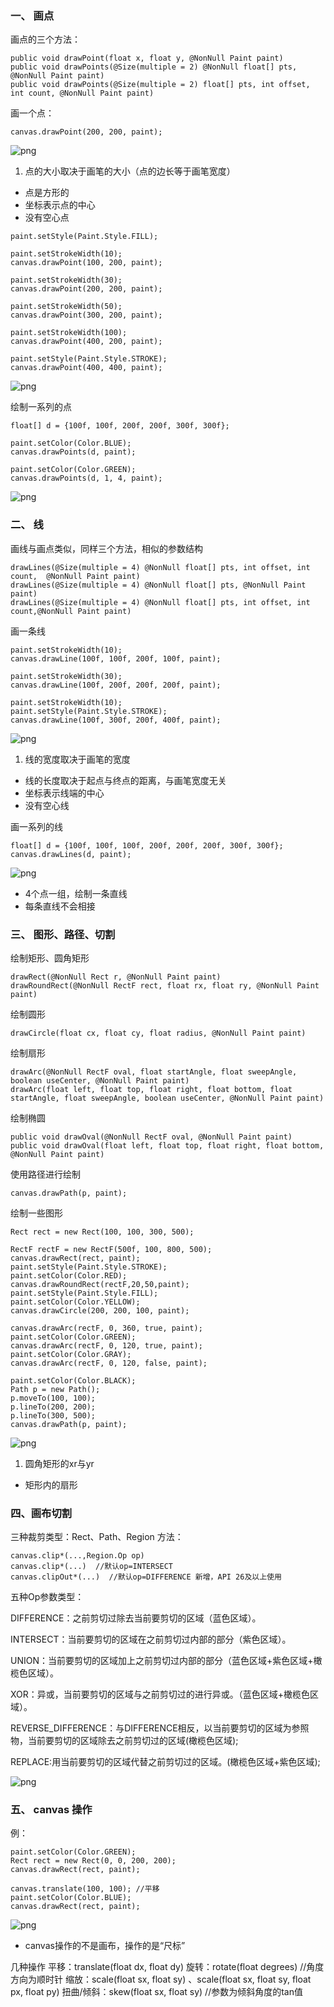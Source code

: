 ### 一、 画点

画点的三个方法：
```
public void drawPoint(float x, float y, @NonNull Paint paint)  
public void drawPoints(@Size(multiple = 2) @NonNull float[] pts, @NonNull Paint paint) 
public void drawPoints(@Size(multiple = 2) float[] pts, int offset, int count, @NonNull Paint paint)  
```

画一个点：
```
canvas.drawPoint(200, 200, paint);
```
![png](单点.png)

1. 点的大小取决于画笔的大小（点的边长等于画笔宽度）
* 点是方形的
* 坐标表示点的中心
* 没有空心点
```
paint.setStyle(Paint.Style.FILL);

paint.setStrokeWidth(10);
canvas.drawPoint(100, 200, paint);

paint.setStrokeWidth(30);
canvas.drawPoint(200, 200, paint);

paint.setStrokeWidth(50);
canvas.drawPoint(300, 200, paint);

paint.setStrokeWidth(100);
canvas.drawPoint(400, 200, paint);

paint.setStyle(Paint.Style.STROKE);
canvas.drawPoint(400, 400, paint);
```
![png](点_逐渐变大.png)

绘制一系列的点
```
float[] d = {100f, 100f, 200f, 200f, 300f, 300f};
        
paint.setColor(Color.BLUE);
canvas.drawPoints(d, paint);

paint.setColor(Color.GREEN);
canvas.drawPoints(d, 1, 4, paint);
```
![png](一系列的点.png)

### 二、 线
画线与画点类似，同样三个方法，相似的参数结构
```
drawLines(@Size(multiple = 4) @NonNull float[] pts, int offset, int count,  @NonNull Paint paint)  
drawLines(@Size(multiple = 4) @NonNull float[] pts, @NonNull Paint paint)  
drawLines(@Size(multiple = 4) @NonNull float[] pts, int offset, int count,@NonNull Paint paint) 
```

画一条线
```
paint.setStrokeWidth(10);
canvas.drawLine(100f, 100f, 200f, 100f, paint);

paint.setStrokeWidth(30);
canvas.drawLine(100f, 200f, 200f, 200f, paint);

paint.setStrokeWidth(10);
paint.setStyle(Paint.Style.STROKE);
canvas.drawLine(100f, 300f, 200f, 400f, paint);
```
![png](单线.png)

1. 线的宽度取决于画笔的宽度
* 线的长度取决于起点与终点的距离，与画笔宽度无关
* 坐标表示线端的中心
* 没有空心线

画一系列的线
```
float[] d = {100f, 100f, 100f, 200f, 200f, 200f, 300f, 300f};
canvas.drawLines(d, paint);
```
![png](一系列的线.png)

* 4个点一组，绘制一条直线
* 每条直线不会相接

### 三、 图形、路径、切割

绘制矩形、圆角矩形
```
drawRect(@NonNull Rect r, @NonNull Paint paint)  
drawRoundRect(@NonNull RectF rect, float rx, float ry, @NonNull Paint paint)  
```
绘制圆形
```
drawCircle(float cx, float cy, float radius, @NonNull Paint paint)
```
绘制扇形
```
drawArc(@NonNull RectF oval, float startAngle, float sweepAngle, boolean useCenter, @NonNull Paint paint)  
drawArc(float left, float top, float right, float bottom, float startAngle, float sweepAngle, boolean useCenter, @NonNull Paint paint) 
```
绘制椭圆
```
public void drawOval(@NonNull RectF oval, @NonNull Paint paint)
public void drawOval(float left, float top, float right, float bottom, @NonNull Paint paint)
```

使用路径进行绘制
```
canvas.drawPath(p, paint);
```

绘制一些图形
```
Rect rect = new Rect(100, 100, 300, 500);

RectF rectF = new RectF(500f, 100, 800, 500);
canvas.drawRect(rect, paint);
paint.setStyle(Paint.Style.STROKE);
paint.setColor(Color.RED);
canvas.drawRoundRect(rectF,20,50,paint);
paint.setStyle(Paint.Style.FILL);
paint.setColor(Color.YELLOW);
canvas.drawCircle(200, 200, 100, paint);

canvas.drawArc(rectF, 0, 360, true, paint);
paint.setColor(Color.GREEN);
canvas.drawArc(rectF, 0, 120, true, paint);
paint.setColor(Color.GRAY);
canvas.drawArc(rectF, 0, 120, false, paint);

paint.setColor(Color.BLACK);
Path p = new Path();
p.moveTo(100, 100);
p.lineTo(200, 200);
p.lineTo(300, 500);
canvas.drawPath(p, paint);
```
![png](矩形.png)

1. 圆角矩形的xr与yr
* 矩形内的扇形

### 四、画布切割

三种裁剪类型：Rect、Path、Region
方法：
```
canvas.clip*(...,Region.Op op)
canvas.clip*(...)  //默认op=INTERSECT
canvas.clipOut*(...)  //默认op=DIFFERENCE 新增，API 26及以上使用
```
五种Op参数类型：

DIFFERENCE：之前剪切过除去当前要剪切的区域（蓝色区域）。

INTERSECT：当前要剪切的区域在之前剪切过内部的部分（紫色区域）。

UNION：当前要剪切的区域加上之前剪切过内部的部分（蓝色区域+紫色区域+橄榄色区域）。

XOR：异或，当前要剪切的区域与之前剪切过的进行异或。（蓝色区域+橄榄色区域）。

REVERSE_DIFFERENCE：与DIFFERENCE相反，以当前要剪切的区域为参照物，当前要剪切的区域除去之前剪切过的区域(橄榄色区域);

REPLACE:用当前要剪切的区域代替之前剪切过的区域。(橄榄色区域+紫色区域);

![png](切割.png)


### 五、 canvas 操作
例：
```
paint.setColor(Color.GREEN);
Rect rect = new Rect(0, 0, 200, 200);
canvas.drawRect(rect, paint);

canvas.translate(100, 100); //平移
paint.setColor(Color.BLUE);
canvas.drawRect(rect, paint);
```
![png](画布平移.png)

* canvas操作的不是画布，操作的是“尺标”

几种操作
平移：translate(float dx, float dy)
旋转：rotate(float degrees) //角度方向为顺时针
缩放：scale(float sx, float sy) 、scale(float sx, float sy, float px, float py)
扭曲/倾斜：skew(float sx, float sy)  //参数为倾斜角度的tan值


